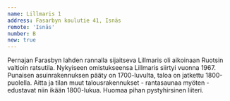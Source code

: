```yaml
---
name: Lillmaris 1
address: Fasarbyn koulutie 41, Isnäs
remote: 'Isnäs'
number: B
new: true
---
```

Pernajan Farasbyn lahden rannalla sijaitseva Lillmaris oli aikoinaan Ruotsin valtioin ratsutila. Nykyiseen omistukseensa 
Lillmaris siirtyi vuonna 1967. Punaisen asuinrakennuksen pääty on 1700-luvulta, taloa on jatkettu 1800-puolella. Aitta 
ja tilan muut talousrakennukset - rantasaunaa myöten - edustavat niin ikään 1800-lukua. Huomaa pihan pystyhirsinen liiteri.
